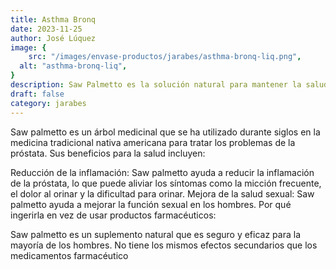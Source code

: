 ```yaml
---
title: Asthma Bronq
date: 2023-11-25
author: José Lúquez
image: {
 	src: "/images/envase-productos/jarabes/asthma-bronq-liq.png",
  alt: "asthma-bronq-liq",
}
description: Saw Palmetto es la solución natural para mantener la salud de la próstata
draft: false
category: jarabes
---
```


Saw palmetto es un árbol medicinal que se ha utilizado durante siglos en la medicina tradicional nativa americana para tratar los problemas de la próstata. Sus beneficios para la salud incluyen:

Reducción de la inflamación: Saw palmetto ayuda a reducir la inflamación de la próstata, lo que puede aliviar los síntomas como la micción frecuente, el dolor al orinar y la dificultad para orinar.
Mejora de la salud sexual: Saw palmetto ayuda a mejorar la función sexual en los hombres.
Por qué ingerirla en vez de usar productos farmacéuticos:

Saw palmetto es un suplemento natural que es seguro y eficaz para la mayoría de los hombres. No tiene los mismos efectos secundarios que los medicamentos farmacéutico
